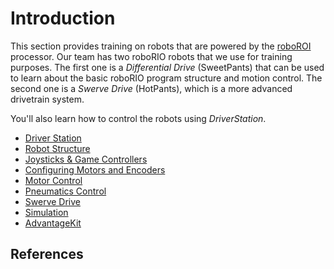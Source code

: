 # Introduction
This section provides training on robots that are powered by the [roboROI](https://docs.wpilib.org/en/stable/docs/software/roborio-info/roborio-introduction.html#roborio-introduction) processor.  Our team has two roboRIO robots that we use for training purposes.  The first one is a *Differential Drive* (SweetPants) that can be used to learn about the basic roboRIO program structure and motion control.  The second one is a *Swerve Drive* (HotPants), which is a more advanced drivetrain system.

You'll also learn how to control the robots using *DriverStation*.

- [Driver Station](driverStation.md)
- [Robot Structure](roboRIOStructure.md)
- [Joysticks & Game Controllers](roboRIOJoysticks.md) 
- [Configuring Motors and Encoders](motorConfig.md)
- [Motor Control](motorControl.md) 
- [Pneumatics Control](pneumatics.md) 
- [Swerve Drive](swervedrive.md)
- [Simulation](roboRIOSimulation.md)
- [AdvantageKit](AdvantageKit.md)
<!-- - [Trajectories and PathWeaver](pathWeaver.md)      
- [Limelight Camara](limelight.md) -->

## References
